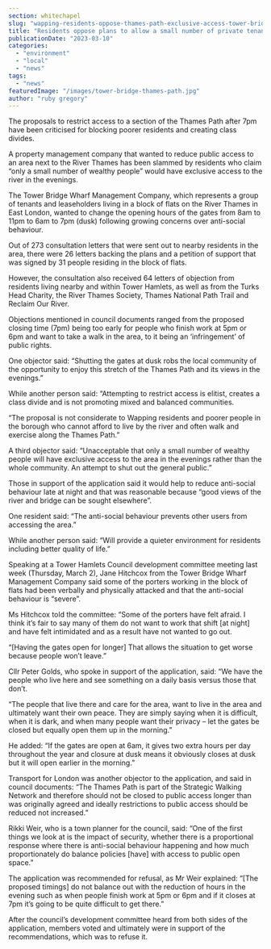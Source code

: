 ```yaml
---
section: whitechapel
slug: "wapping-residents-oppose-thames-path-exclusive-access-tower-bridge-wharf"
title: "Residents oppose plans to allow a small number of private tenants exclusive access to the Thames in Wapping"
publicationDate: "2023-03-10"
categories: 
  - "environment"
  - "local"
  - "news"
tags: 
  - "news"
featuredImage: "/images/tower-bridge-thames-path.jpg"
author: "ruby gregory"
---
```


The proposals to restrict access to a section of the Thames Path after 7pm have been criticised for blocking poorer residents and creating class divides.

A property management company that wanted to reduce public access to an area next to the River Thames has been slammed by residents who claim “only a small number of wealthy people” would have exclusive access to the river in the evenings.

The Tower Bridge Wharf Management Company, which represents a group of tenants and leaseholders living in a block of flats on the River Thames in East London, wanted to change the opening hours of the gates from 8am to 11pm to 6am to 7pm (dusk) following growing concerns over anti-social behaviour.

Out of 273 consultation letters that were sent out to nearby residents in the area, there were 26 letters backing the plans and a petition of support that was signed by 31 people residing in the block of flats.

However, the consultation also received 64 letters of objection from residents living nearby and within Tower Hamlets, as well as from the Turks Head Charity, the River Thames Society, Thames National Path Trail and Reclaim Our River.

Objections mentioned in council documents ranged from the proposed closing time (7pm) being too early for people who finish work at 5pm or 6pm and want to take a walk in the area, to it being an ‘infringement’ of public rights.

One objector said: “Shutting the gates at dusk robs the local community of the opportunity to enjoy this stretch of the Thames Path and its views in the evenings.”

While another person said: “Attempting to restrict access is elitist, creates a class divide and is not promoting mixed and balanced communities.

“The proposal is not considerate to Wapping residents and poorer people in the borough who cannot afford to live by the river and often walk and exercise along the Thames Path.”

A third objector said: “Unacceptable that only a small number of wealthy people will have exclusive access to the area in the evenings rather than the whole community. An attempt to shut out the general public.”

Those in support of the application said it would help to reduce anti-social behaviour late at night and that was reasonable because “good views of the river and bridge can be sought elsewhere”.

One resident said: “The anti-social behaviour prevents other users from accessing the area.”

While another person said: “Will provide a quieter environment for residents including better quality of life.”

Speaking at a Tower Hamlets Council development committee meeting last week (Thursday, March 2), Jane Hitchcox from the Tower Bridge Wharf Management Company said some of the porters working in the block of flats had been verbally and physically attacked and that the anti-social behaviour is “severe”.

Ms Hitchcox told the committee: “Some of the porters have felt afraid. I think it’s fair to say many of them do not want to work that shift \[at night\] and have felt intimidated and as a result have not wanted to go out.

“\[Having the gates open for longer\] That allows the situation to get worse  because people won’t leave.”

Cllr Peter Golds, who spoke in support of the application, said: “We have the people who live here and see something on a daily basis versus those that don’t.

“The people that live there and care for the area, want to live in the area and ultimately want their own peace. They are simply saying when it is difficult, when it is dark, and when many people want their privacy – let the gates be closed but equally open them up in the morning.”

He added: “If the gates are open at 6am, it gives two extra hours per day throughout the year and closure at dusk means it obviously closes at dusk but it will open earlier in the morning.”

Transport for London was another objector to the application, and said in council documents: “The Thames Path is part of the Strategic Walking Network and therefore should not be closed to public access longer than was originally agreed and ideally restrictions to public access should be reduced not increased.”

Rikki Weir, who is a town planner for the council, said: “One of the first things we look at is the impact of security, whether there is a proportional response where there is anti-social behaviour happening and how much proportionately do balance policies \[have\] with access to public open space.”

The application was recommended for refusal, as Mr Weir explained: “\[The proposed timings\] do not balance out with the reduction of hours in the evening such as when people finish work at 5pm or 6pm and if it closes at 7pm it’s going to be quite difficult to get there.”

After the council’s development committee heard from both sides of the application, members voted and ultimately were in support of the recommendations, which was to refuse it.
